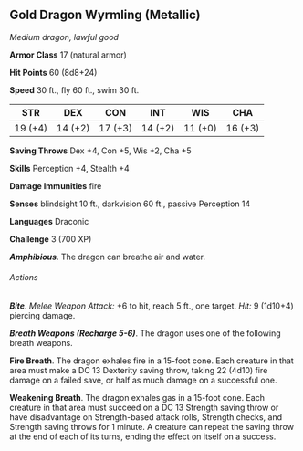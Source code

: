 ## Gold Dragon Wyrmling (Metallic)

*Medium dragon, lawful good*

**Armor Class** 17 (natural armor)

**Hit Points** 60 (8d8+24)

**Speed** 30 ft., fly 60 ft., swim 30 ft.

| STR     | DEX     | CON     | INT     | WIS     | CHA     |
|---------|---------|---------|---------|---------|---------|
| 19 (+4) | 14 (+2) | 17 (+3) | 14 (+2) | 11 (+0) | 16 (+3) |

**Saving Throws** Dex +4, Con +5, Wis +2, Cha +5

**Skills** Perception +4, Stealth +4

**Damage Immunities** fire

**Senses** blindsight 10 ft., darkvision 60 ft., passive Perception 14

**Languages** Draconic

**Challenge** 3 (700 XP)

***Amphibious***. The dragon can breathe air and water.

###### Actions

***Bite***. *Melee Weapon Attack:* +6 to hit, reach 5 ft., one target. *Hit:* 9 (1d10+4) piercing damage.

***Breath Weapons (Recharge 5-6)***. The dragon uses one of the following breath weapons.

**Fire Breath**. The dragon exhales fire in a 15-foot cone. Each creature in that area must make a DC 13 Dexterity saving throw, taking 22 (4d10) fire damage on a failed save, or half as much damage on a successful one.

**Weakening Breath**. The dragon exhales gas in a 15-foot cone. Each creature in that area must succeed on a DC 13 Strength saving throw or have disadvantage on Strength-based attack rolls, Strength checks, and Strength saving throws for 1 minute. A creature can repeat the saving throw at the end of each of its turns, ending the effect on itself on a success.
